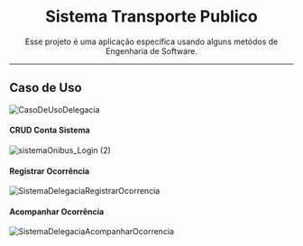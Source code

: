 <h1 align="center">Sistema Transporte Publico</h1>

<p align="center">Esse projeto é uma aplicação específica usando alguns metódos de Engenharia de Software.</p>

---
<h2>Caso de Uso</h2>

![CasoDeUsoDelegacia](https://user-images.githubusercontent.com/77236515/175085824-240e5c3b-7186-4297-9e26-df0eeff78978.png)

#### CRUD Conta Sistema
  
![sistemaOnibus_Login (2)](https://user-images.githubusercontent.com/77236515/175082627-8ed437fd-eca8-4121-a4d6-cb6a7c21c289.png)

#### Registrar Ocorrência

![SistemaDelegaciaRegistrarOcorrencia](https://user-images.githubusercontent.com/77236515/175086075-72ffccd7-8169-4eb3-97d8-5b3a5f25fd7b.png)

#### Acompanhar Ocorrência

![SistemaDelegaciaAcompanharOcorrencia](https://user-images.githubusercontent.com/77236515/175086281-ff6a9b24-88ac-425d-a24b-d98b062448c7.png)
